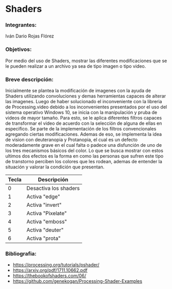 # Shaders

### Integrantes: 
Iván Dario Rojas Flórez

### Objetivos: 

Por medio del uso de Shaders, mostrar las diferentes modificaciones que se le pueden realizar a un archivo ya sea de tipo imagen o tipo video.

### Breve descripción: 

Inicialmente se plantea la modificación de imagenes con la ayuda de Shaders utilizando convoluciones y demas herramientas capaces de alterar las imagenes. 
Luego de haber solucionado el inconveniente con la libreria de Processing.video debido a los inconvenientes presentados por el uso del sistema operativo Windows 10, se inicia con la manipulación y pruba de videos de mayor tamaño. 
Para esto, se le aplica diferentes filtros capaces de transformar el video de acuerdo con la seleccíón de alguna de ellas en especifico. 
Se parte de la implementación de los filtros convencionales agregando ciertas modificaciones. 
Ademas de eso, se implementa la idea de vision con deuteranopia y Protanopia, el cual es un defecto moderadamente grave en el cual falta o padece una disfunción de uno de los tres mecanismos básicos del color.
Lo que se busca mostrar con estos ultimos dos efectos es la forma en como las personas que sufren este tipo de transtorno perciben los colores que les rodean, ademas de entender la situación y valorar la condición que presentan. 

 Tecla | Descripción 
 ------ | ------ 
 0 | Desactiva los shaders 
 1 | Activa "edge" 
 2 | Activa "invert" 
 3 | Activa "Pixelate" 
 4 | Activa "emboss"
 5 | Activa "deuter" 
 6 | Activa "prota"  

### Bibliografia:

- https://processing.org/tutorials/pshader/
- https://arxiv.org/pdf/1711.10662.pdf
- https://thebookofshaders.com/06/
- https://github.com/genekogan/Processing-Shader-Examples

